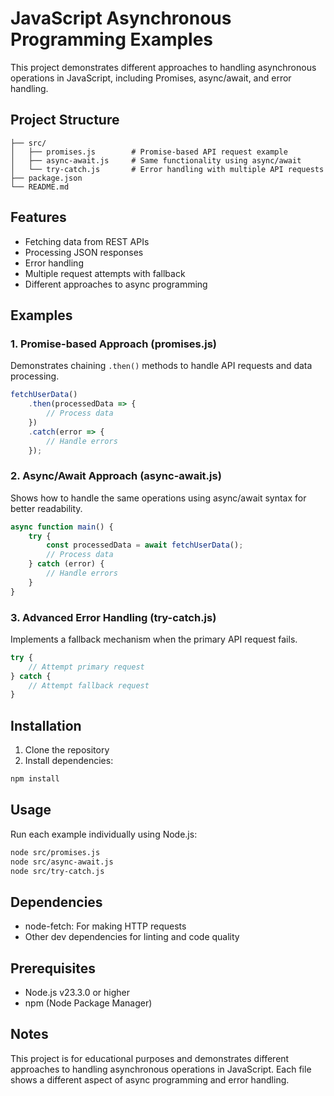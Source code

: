 # JavaScript Asynchronous Programming Examples

This project demonstrates different approaches to handling asynchronous operations in JavaScript, including Promises, async/await, and error handling.

## Project Structure

```
├── src/
│   ├── promises.js        # Promise-based API request example
│   ├── async-await.js     # Same functionality using async/await
│   └── try-catch.js       # Error handling with multiple API requests
├── package.json
└── README.md
```

## Features

- Fetching data from REST APIs
- Processing JSON responses
- Error handling
- Multiple request attempts with fallback
- Different approaches to async programming

## Examples

### 1. Promise-based Approach (promises.js)
Demonstrates chaining `.then()` methods to handle API requests and data processing.

```javascript
fetchUserData()
    .then(processedData => {
        // Process data
    })
    .catch(error => {
        // Handle errors
    });
```

### 2. Async/Await Approach (async-await.js)
Shows how to handle the same operations using async/await syntax for better readability.

```javascript
async function main() {
    try {
        const processedData = await fetchUserData();
        // Process data
    } catch (error) {
        // Handle errors
    }
}
```

### 3. Advanced Error Handling (try-catch.js)
Implements a fallback mechanism when the primary API request fails.

```javascript
try {
    // Attempt primary request
} catch {
    // Attempt fallback request
}
```

## Installation

1. Clone the repository
2. Install dependencies:
```bash
npm install
```

## Usage

Run each example individually using Node.js:

```bash
node src/promises.js
node src/async-await.js
node src/try-catch.js
```

## Dependencies

- node-fetch: For making HTTP requests
- Other dev dependencies for linting and code quality

## Prerequisites

- Node.js v23.3.0 or higher
- npm (Node Package Manager)

## Notes

This project is for educational purposes and demonstrates different approaches to handling asynchronous operations in JavaScript. Each file shows a different aspect of async programming and error handling.